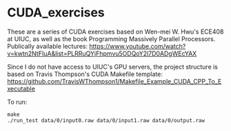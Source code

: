 # CUDA_exercises

These are a series of CUDA exercises based on Wen-mei W. Hwu's ECE408 at UIUC, as well as the book Programming Massively Parallel Processors.
Publically available lectures: 
https://www.youtube.com/watch?v=kwtn2NtFIuA&list=PLRRuQYjFhpmvu5ODQoY2l7D0ADgWEcYAX

Since I do not have access to UIUC's GPU servers, the project structure is based on Travis Thompson's CUDA Makefile template: 
https://github.com/TravisWThompson1/Makefile_Example_CUDA_CPP_To_Executable 

To run:
```
make
./run_test data/0/input0.raw data/0/input1.raw data/0/output.raw
```

